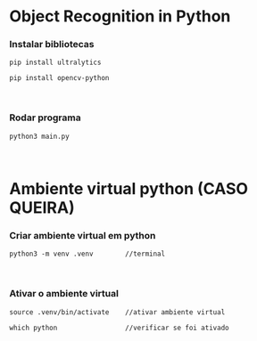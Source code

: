 # Object Recognition in Python

### Instalar bibliotecas 
```
pip install ultralytics      

pip install opencv-python    
```
</br>

### Rodar programa
```
python3 main.py              
```
</br>

# Ambiente virtual python (CASO QUEIRA)

### Criar ambiente virtual em python 
```
python3 -m venv .venv        //terminal 
```
</br>

### Ativar o ambiente virtual 
```
source .venv/bin/activate    //ativar ambiente virtual

which python                 //verificar se foi ativado
```
</br>
